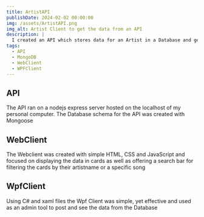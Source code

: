 ```yaml
---
title: ArtistAPI
publishDate: 2024-02-02 00:00:00
img: /assets/ArtistAPI.png
img_alt: Artist Client to get the data from an API
description: |
  I created an API which stores data for an Artist in a Database and gets called via a WPF and WebClient
tags:
  - API
  - MongoDB
  - WebClient
  - WPFClient
---
```


## API

The API ran on a nodejs express server hosted on the localhost of my personal computer.
The Database schema for the API was created with Mongoose

## WebClient

The Webclient was created with simple HTML, CSS and JavaScript and focused on displaying the data in cards as well as offering a search bar for filtering the cards by their artistname or a specific song

## WpfClient

Using C# and xaml files the Wpf Client was simple, yet effective and used as an admin tool to post and see the data from the Database



